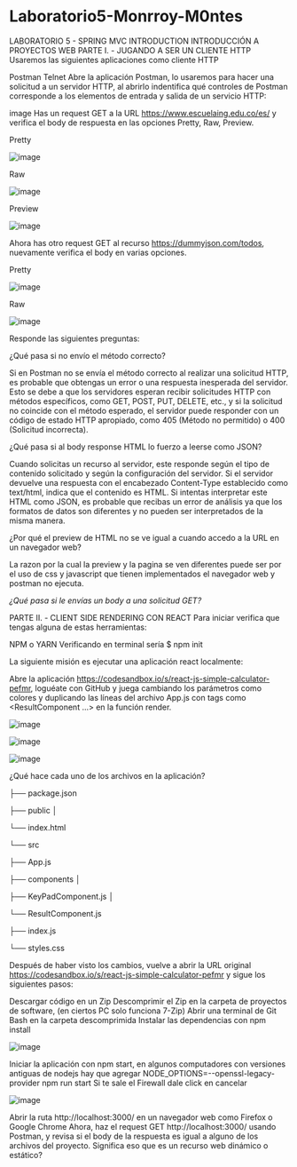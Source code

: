 # Laboratorio5-Monrroy-M0ntes
LABORATORIO 5 - SPRING MVC INTRODUCTION
INTRODUCCIÓN A PROYECTOS WEB
PARTE I. - JUGANDO A SER UN CLIENTE HTTP
Usaremos las siguientes aplicaciones como cliente HTTP

Postman
Telnet
Abre la aplicación Postman, lo usaremos para hacer una solicitud a un servidor HTTP, al abrirlo indentifica qué controles de Postman corresponde a los elementos de entrada y salida de un servicio HTTP:

image
Has un request GET a la URL https://www.escuelaing.edu.co/es/ y verifica el body de respuesta en las opciones Pretty, Raw, Preview.

Pretty

![image](https://github.com/andreec2/Laboratorio5-Monrroy-M0ntes/assets/99145156/e89f137d-5b26-4e0b-ac16-5e1e3bc6de9e)

Raw

![image](https://github.com/andreec2/Laboratorio5-Monrroy-M0ntes/assets/99145156/dddbf873-2792-44c6-a02b-d55d2cef4eed)

Preview

![image](https://github.com/andreec2/Laboratorio5-Monrroy-M0ntes/assets/99145156/16ef0fe0-80d5-4c57-8d19-a8b9bd83561e)

Ahora has otro request GET al recurso https://dummyjson.com/todos, nuevamente verifica el body en varias opciones.

Pretty

![image](https://github.com/andreec2/Laboratorio5-Monrroy-M0ntes/assets/99145156/01afede6-b070-4724-a056-185ac542751b)

Raw

![image](https://github.com/andreec2/Laboratorio5-Monrroy-M0ntes/assets/99145156/dd494a27-64b3-4bf3-9af5-78a68c2b2014)

Responde las siguientes preguntas:

¿Qué pasa si no envío el método correcto?

Si en Postman no se envía el método correcto al realizar una solicitud HTTP, es probable que obtengas un error o una respuesta inesperada del servidor. Esto se debe a que los servidores esperan recibir solicitudes HTTP con métodos específicos, como GET, POST, PUT, DELETE, etc., y si la solicitud no coincide con el método esperado, el servidor puede responder con un código de estado HTTP apropiado, como 405 (Método no permitido) o 400 (Solicitud incorrecta).

¿Qué pasa si al body response HTML lo fuerzo a leerse como JSON?

Cuando solicitas un recurso al servidor, este responde según el tipo de contenido solicitado y según la configuración del servidor. Si el servidor devuelve una respuesta con el encabezado Content-Type establecido como text/html, indica que el contenido es HTML. Si intentas interpretar este HTML como JSON, es probable que recibas un error de análisis ya que los formatos de datos son diferentes y no pueden ser interpretados de la misma manera.

¿Por qué el preview de HTML no se ve igual a cuando accedo a la URL en un navegador web?

La razon por la cual la preview y la pagina se ven diferentes puede ser por el uso de css y javascript que tienen implementados el navegador web y postman no ejecuta.

*¿Qué pasa si le envías un body a una solicitud GET?*

PARTE II. - CLIENT SIDE RENDERING CON REACT
Para iniciar verifica que tengas alguna de estas herramientas:

NPM o YARN
Verificando en terminal sería $ npm init

La siguiente misión es ejecutar una aplicación react localmente:

Abre la aplicación https://codesandbox.io/s/react-js-simple-calculator-pefmr, loguéate con GitHub y juega cambiando los parámetros como colores y duplicando las líneas del archivo App.js con tags como <ResultComponent ...> en la función render.

![image](https://github.com/andreec2/Laboratorio5-Monrroy-M0ntes/assets/99145156/c3f1a856-bcac-465a-961e-c35d6327af8f)

![image](https://github.com/andreec2/Laboratorio5-Monrroy-M0ntes/assets/99145156/57f9936a-53ca-401c-b869-b0294dedeef5)

![image](https://github.com/andreec2/Laboratorio5-Monrroy-M0ntes/assets/99145156/3dc69bee-cb1c-40d9-9975-d314e0b6abe2)

¿Qué hace cada uno de los archivos en la aplicación? 

├── package.json 

├── public │   

└── index.html 

└── src 

├── App.js 

├── components │   

├── KeyPadComponent.js │   

└── ResultComponent.js 

├── index.js 

└── styles.css

Después de haber visto los cambios, vuelve a abrir la URL original https://codesandbox.io/s/react-js-simple-calculator-pefmr y sigue los siguientes pasos:

Descargar código en un Zip
Descomprimir el Zip en la carpeta de proyectos de software, (en ciertos PC solo funciona 7-Zip)
Abrir una terminal de Git Bash en la carpeta descomprimida
Instalar las dependencias con npm install

![image](https://github.com/andreec2/Laboratorio5-Monrroy-M0ntes/assets/99145156/0a4fe3a8-321c-4b8b-96ab-2686ccf833f8)

Iniciar la aplicación con npm start, en algunos computadores con versiones antiguas de nodejs hay que agregar NODE_OPTIONS=--openssl-legacy-provider npm run start
Si te sale el Firewall dale click en cancelar

![image](https://github.com/andreec2/Laboratorio5-Monrroy-M0ntes/assets/99145156/69da5259-c1e1-4b6f-bcf5-e78bcc7395bd)

Abrir la ruta http://localhost:3000/ en un navegador web como Firefox o Google Chrome
Ahora, haz el request GET http://localhost:3000/ usando Postman, y revisa si el body de la respuesta es igual a alguno de los archivos del proyecto. Significa eso que es un recurso web dinámico o estático?
